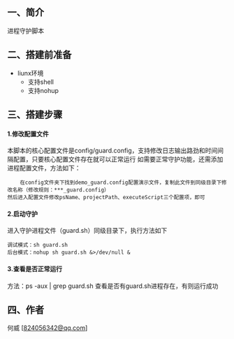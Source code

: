 ##  一、简介
进程守护脚本

##  二、搭建前准备

* liunx环境
    * 支持shell
    * 支持nohup

##  三、搭建步骤

#### 1.修改配置文件

本脚本的核心配置文件是config/guard.config，支持修改日志输出路劲和时间间隔配置，只要核心配置文件存在就可以正常运行
如需要正常守护功能，还需添加进程配置文件，方法如下：
```
    在config文件夹下找到demo_guard.config配置演示文件，复制此文件到同级目录下修改名称（修改规则：***_guard.config）
然后进入配置文件修改psName、projectPath、executeScript三个配置项，即可
```

#### 2.启动守护
进入守护进程文件（guard.sh）同级目录下，执行方法如下
```
调试模式：sh guard.sh
后台模式：nohup sh guard.sh &>/dev/null &
```

#### 3.查看是否正常运行
方法：ps -aux | grep guard.sh
查看是否有guard.sh进程存在，有则运行成功


##  四、作者
何威
[824056342@qq.com]
